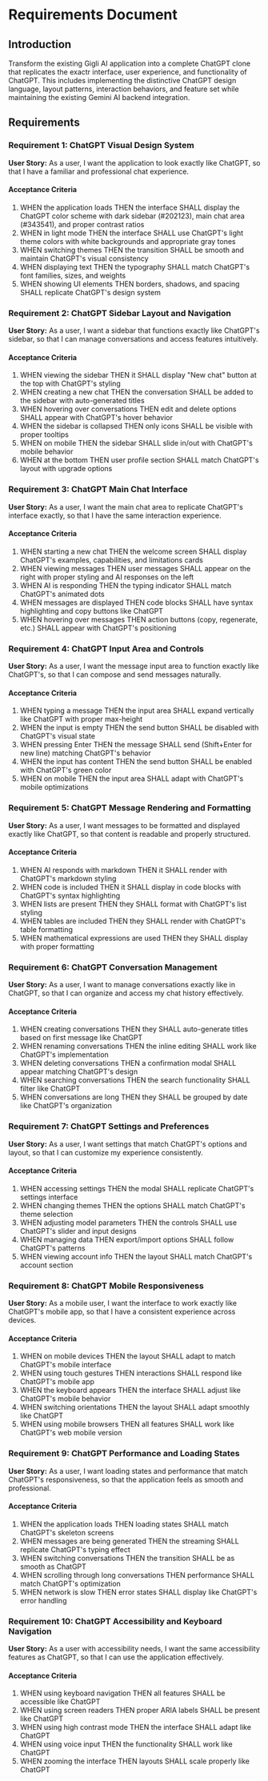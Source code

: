 # Requirements Document

## Introduction

Transform the existing Gigli AI application into a complete ChatGPT clone that replicates the exactr interface, user experience, and functionality of ChatGPT. This includes implementing the distinctive ChatGPT design language, layout patterns, interaction behaviors, and feature set while maintaining the existing Gemini AI backend integration.

## Requirements

### Requirement 1: ChatGPT Visual Design System

**User Story:** As a user, I want the application to look exactly like ChatGPT, so that I have a familiar and professional chat experience.

#### Acceptance Criteria

1. WHEN the application loads THEN the interface SHALL display the ChatGPT color scheme with dark sidebar (#202123), main chat area (#343541), and proper contrast ratios
2. WHEN in light mode THEN the interface SHALL use ChatGPT's light theme colors with white backgrounds and appropriate gray tones
3. WHEN switching themes THEN the transition SHALL be smooth and maintain ChatGPT's visual consistency
4. WHEN displaying text THEN the typography SHALL match ChatGPT's font families, sizes, and weights
5. WHEN showing UI elements THEN borders, shadows, and spacing SHALL replicate ChatGPT's design system

### Requirement 2: ChatGPT Sidebar Layout and Navigation

**User Story:** As a user, I want a sidebar that functions exactly like ChatGPT's sidebar, so that I can manage conversations and access features intuitively.

#### Acceptance Criteria

1. WHEN viewing the sidebar THEN it SHALL display "New chat" button at the top with ChatGPT's styling
2. WHEN creating a new chat THEN the conversation SHALL be added to the sidebar with auto-generated titles
3. WHEN hovering over conversations THEN edit and delete options SHALL appear with ChatGPT's hover behavior
4. WHEN the sidebar is collapsed THEN only icons SHALL be visible with proper tooltips
5. WHEN on mobile THEN the sidebar SHALL slide in/out with ChatGPT's mobile behavior
6. WHEN at the bottom THEN user profile section SHALL match ChatGPT's layout with upgrade options

### Requirement 3: ChatGPT Main Chat Interface

**User Story:** As a user, I want the main chat area to replicate ChatGPT's interface exactly, so that I have the same interaction experience.

#### Acceptance Criteria

1. WHEN starting a new chat THEN the welcome screen SHALL display ChatGPT's examples, capabilities, and limitations cards
2. WHEN viewing messages THEN user messages SHALL appear on the right with proper styling and AI responses on the left
3. WHEN AI is responding THEN the typing indicator SHALL match ChatGPT's animated dots
4. WHEN messages are displayed THEN code blocks SHALL have syntax highlighting and copy buttons like ChatGPT
5. WHEN hovering over messages THEN action buttons (copy, regenerate, etc.) SHALL appear with ChatGPT's positioning

### Requirement 4: ChatGPT Input Area and Controls

**User Story:** As a user, I want the message input area to function exactly like ChatGPT's, so that I can compose and send messages naturally.

#### Acceptance Criteria

1. WHEN typing a message THEN the input area SHALL expand vertically like ChatGPT with proper max-height
2. WHEN the input is empty THEN the send button SHALL be disabled with ChatGPT's visual state
3. WHEN pressing Enter THEN the message SHALL send (Shift+Enter for new line) matching ChatGPT's behavior
4. WHEN the input has content THEN the send button SHALL be enabled with ChatGPT's green color
5. WHEN on mobile THEN the input area SHALL adapt with ChatGPT's mobile optimizations

### Requirement 5: ChatGPT Message Rendering and Formatting

**User Story:** As a user, I want messages to be formatted and displayed exactly like ChatGPT, so that content is readable and properly structured.

#### Acceptance Criteria

1. WHEN AI responds with markdown THEN it SHALL render with ChatGPT's markdown styling
2. WHEN code is included THEN it SHALL display in code blocks with ChatGPT's syntax highlighting
3. WHEN lists are present THEN they SHALL format with ChatGPT's list styling
4. WHEN tables are included THEN they SHALL render with ChatGPT's table formatting
5. WHEN mathematical expressions are used THEN they SHALL display with proper formatting

### Requirement 6: ChatGPT Conversation Management

**User Story:** As a user, I want to manage conversations exactly like in ChatGPT, so that I can organize and access my chat history effectively.

#### Acceptance Criteria

1. WHEN creating conversations THEN they SHALL auto-generate titles based on first message like ChatGPT
2. WHEN renaming conversations THEN the inline editing SHALL work like ChatGPT's implementation
3. WHEN deleting conversations THEN a confirmation modal SHALL appear matching ChatGPT's design
4. WHEN searching conversations THEN the search functionality SHALL filter like ChatGPT
5. WHEN conversations are long THEN they SHALL be grouped by date like ChatGPT's organization

### Requirement 7: ChatGPT Settings and Preferences

**User Story:** As a user, I want settings that match ChatGPT's options and layout, so that I can customize my experience consistently.

#### Acceptance Criteria

1. WHEN accessing settings THEN the modal SHALL replicate ChatGPT's settings interface
2. WHEN changing themes THEN the options SHALL match ChatGPT's theme selection
3. WHEN adjusting model parameters THEN the controls SHALL use ChatGPT's slider and input designs
4. WHEN managing data THEN export/import options SHALL follow ChatGPT's patterns
5. WHEN viewing account info THEN the layout SHALL match ChatGPT's account section

### Requirement 8: ChatGPT Mobile Responsiveness

**User Story:** As a mobile user, I want the interface to work exactly like ChatGPT's mobile app, so that I have a consistent experience across devices.

#### Acceptance Criteria

1. WHEN on mobile devices THEN the layout SHALL adapt to match ChatGPT's mobile interface
2. WHEN using touch gestures THEN interactions SHALL respond like ChatGPT's mobile app
3. WHEN the keyboard appears THEN the interface SHALL adjust like ChatGPT's mobile behavior
4. WHEN switching orientations THEN the layout SHALL adapt smoothly like ChatGPT
5. WHEN using mobile browsers THEN all features SHALL work like ChatGPT's web mobile version

### Requirement 9: ChatGPT Performance and Loading States

**User Story:** As a user, I want loading states and performance that match ChatGPT's responsiveness, so that the application feels as smooth and professional.

#### Acceptance Criteria

1. WHEN the application loads THEN loading states SHALL match ChatGPT's skeleton screens
2. WHEN messages are being generated THEN the streaming SHALL replicate ChatGPT's typing effect
3. WHEN switching conversations THEN the transition SHALL be as smooth as ChatGPT
4. WHEN scrolling through long conversations THEN performance SHALL match ChatGPT's optimization
5. WHEN network is slow THEN error states SHALL display like ChatGPT's error handling

### Requirement 10: ChatGPT Accessibility and Keyboard Navigation

**User Story:** As a user with accessibility needs, I want the same accessibility features as ChatGPT, so that I can use the application effectively.

#### Acceptance Criteria

1. WHEN using keyboard navigation THEN all features SHALL be accessible like ChatGPT
2. WHEN using screen readers THEN proper ARIA labels SHALL be present like ChatGPT
3. WHEN using high contrast mode THEN the interface SHALL adapt like ChatGPT
4. WHEN using voice input THEN the functionality SHALL work like ChatGPT
5. WHEN zooming the interface THEN layouts SHALL scale properly like ChatGPT
